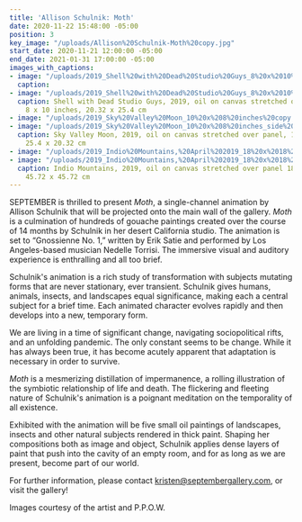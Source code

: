 ```yaml
---
title: 'Allison Schulnik: Moth'
date: 2020-11-22 15:48:00 -05:00
position: 3
key_image: "/uploads/Allison%20Schulnik-Moth%20copy.jpg"
start_date: 2020-11-21 12:00:00 -05:00
end_date: 2021-01-31 17:00:00 -05:00
images_with_captions:
- image: "/uploads/2019_Shell%20with%20Dead%20Studio%20Guys_8%20x%2010%20inches%20copy-c1f4b8.jpg"
  caption: 
- image: "/uploads/2019_Shell%20with%20Dead%20Studio%20Guys_8%20x%2010%20inches_side%20copy-cd47ab.jpg"
  caption: Shell with Dead Studio Guys, 2019, oil on canvas stretched over panel,
    8 x 10 inches, 20.32 x 25.4 cm
- image: "/uploads/2019_Sky%20Valley%20Moon_10%20x%208%20inches%20copy.jpg"
- image: "/uploads/2019_Sky%20Valley%20Moon_10%20x%208%20inches_side%20copy.jpg"
  caption: Sky Valley Moon, 2019, oil on canvas stretched over panel, 10 x 8 inches,
    25.4 x 20.32 cm
- image: "/uploads/2019_Indio%20Mountains,%20April%202019_18%20x%2018%20inches%20copy.jpg"
- image: "/uploads/2019_Indio%20Mountains,%20April%202019_18%20x%2018%20inches_side%20copy.jpg"
  caption: Indio Mountains, 2019, oil on canvas stretched over panel 18 x 18 inches,
    45.72 x 45.72 cm
---
```


SEPTEMBER is thrilled to present *Moth*, a single-channel animation by Allison Schulnik that will be projected onto the main wall of the gallery. *Moth* is a culmination of hundreds of gouache paintings created over the course of 14 months by Schulnik in her desert California studio. The animation is set to “Gnossienne No. 1,” written by Erik Satie and performed by Los Angeles-based musician Nedelle Torrisi. The immersive visual and auditory experience is enthralling and all too brief. 

Schulnik's animation is a rich study of transformation with subjects mutating forms that are never stationary, ever transient. Schulnik gives humans, animals, insects, and landscapes equal significance, making each a central subject for a brief time. Each animated character evolves rapidly and then develops into a new, temporary form. 

We are living in a time of significant change, navigating sociopolitical rifts, and an unfolding pandemic. The only constant seems to be change. While it has always been true, it has become acutely apparent that adaptation is necessary in order to survive. 

*Moth* is a mesmerizing distillation of impermanence, a rolling illustration of the symbiotic relationship of life and death. The flickering and fleeting nature of Schulnik's animation is a poignant meditation on the temporality of all existence.

Exhibited with the animation will be five small oil paintings of landscapes, insects and other natural subjects rendered in thick paint. Shaping her compositions both as image and object, Schulnik applies dense layers of paint that push into the cavity of an empty room, and for as long as we are present, become part of our world.

For further information, please contact kristen@septembergallery.com, or visit the gallery!

Images courtesy of the artist and P.P.O.W.